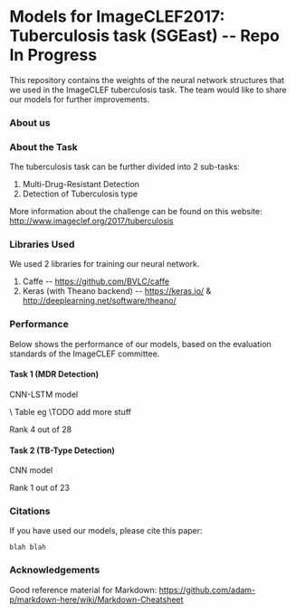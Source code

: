 # Models for ImageCLEF2017: Tuberculosis task (SGEast) -- Repo In Progress
This repository contains the weights of the neural network structures that we used in the ImageCLEF tuberculosis task. The team would like to share our models for further improvements.

### About us


### About the Task
The tuberculosis task can be further divided into 2 sub-tasks:
1) Multi-Drug-Resistant Detection
2) Detection of Tuberculosis type

More information about the challenge can be found on this website:
http://www.imageclef.org/2017/tuberculosis

### Libraries Used
We used 2 libraries for training our neural network. 
1. Caffe -- https://github.com/BVLC/caffe
2. Keras (with Theano backend) -- https://keras.io/ & http://deeplearning.net/software/theano/


### Performance
Below shows the performance of our models, based on the evaluation standards of the ImageCLEF committee. 
#### Task 1 (MDR Detection)
CNN-LSTM model

\ Table eg
\TODO add more stuff

Rank 4 out of 28
#### Task 2 (TB-Type Detection)
CNN model

Rank 1 out of 23
### Citations

If you have used our models, please cite this paper:

```
blah blah
```

### Acknowledgements
Good reference material for Markdown:
https://github.com/adam-p/markdown-here/wiki/Markdown-Cheatsheet
